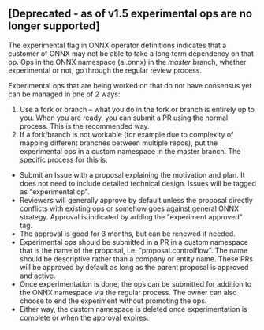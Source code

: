 ## [Deprecated - as of v1.5 experimental ops are no longer supported]

The experimental flag in ONNX operator definitions indicates that a customer of ONNX may not be able to take a long term dependency on that op. Ops in the ONNX namespace (ai.onnx) in the _master_ branch, whether experimental or not, go through the regular review process. 

Experimental ops that are being worked on that do not have consensus yet can be managed in one of 2 ways: 
1. Use a fork or branch – what you do in the fork or branch is entirely up to you. When you are ready, you can submit a PR using the normal process. This is the recommended way.
2. If a fork/branch is not workable (for example due to complexity of mapping different branches between multiple repos), put the experimental ops in a custom namespace in the master branch.
The specific process for this is: 
 * Submit an Issue with a proposal explaining the motivation and plan. It does not need to include detailed technical design. Issues will be tagged as "experimental op".
 * Reviewers will generally approve by default unless the proposal directly conflicts with existing ops or somehow goes against general ONNX strategy. Approval is indicated by adding the "experiment approved" tag.
 * The approval is good for 3 months, but can be renewed if needed.
 * Experimental ops should be submitted in a PR in a custom namespace that is the name of the proposal, i.e. “proposal.controlflow”. The name should be descriptive rather than a company or entity name. These PRs will be approved by default as long as the parent proposal is approved and active.
 * Once experimentation is done, the ops can be submitted for addition to the ONNX namespace via the regular process. The owner can also choose to end the experiment without promoting the ops.
 * Either way, the custom namespace is deleted once experimentation is complete or when the approval expires.
